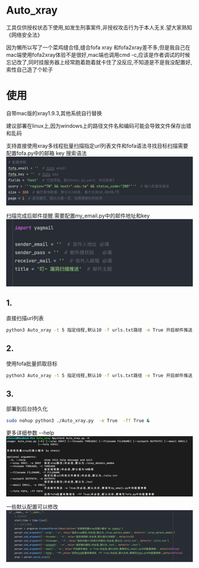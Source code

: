 # Auto_xray
工具仅供授权状态下使用,如发生刑事案件,非授权攻击行为于本人无关.望大家熟知《网络安全法》

因为懒所以写了一个菜鸡缝合怪,缝合fofa xray
和fofa2xray差不多,但是我自己在mac端使用fofa2xray体验不是很好,mac端也调用cmd -c,应该是作者调试的时候忘记改了,同时挂服务器上经常跑着跑着就卡住了没反应,不知道是不是我没配置好,索性自己造了个轮子


# 使用
自带mac版的xray1.9.3,其他系统自行替换

建议部署在linux上,因为windows上的路径文件名和编码可能会导致文件保存出错和乱码


支持直接使用xray多线程批量扫描指定url列表文件和fofa语法寻找目标扫描需要配置fofa.py中的邮箱 key 搜索语法
![](https://raw.githubusercontent.com/chencicici/images/main/202210262249314.png)

扫描完成后邮件提醒.需要配置my_email.py中的邮件地址和key
![](https://raw.githubusercontent.com/chencicici/images/main/202210262250753.png)


## 1.
直接扫描url列表
```bash
python3 Auto_xray -t 5 指定线程,默认10 -f urls.txt路径 -e True 开启邮件推送
```

## 2.
使用fofa批量抓取目标
```bash
python3 Auto_xray -t 5 指定线程,默认10 -f urls.txt路径 -e True 开启邮件推送 -ff True 开启fofa批量
```

## 3.
部署到后台持久化
```bash
sudo nohup python3 ./Auto_xray.py  -e True  -ff True &  
```

更多详细参数 --help
![](https://raw.githubusercontent.com/chencicici/images/main/202210262248211.png)

一些默认配置可以修改
![](https://raw.githubusercontent.com/chencicici/images/main/202210262341074.png)


